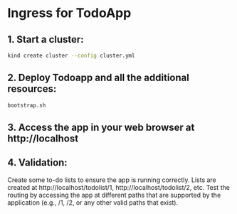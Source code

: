 # Ingress for TodoApp

## 1. Start a cluster:
```bash
kind create cluster --config cluster.yml
```

## 2. Deploy Todoapp and all the additional resources:
```bash
bootstrap.sh
```

## 3. Access the app in your web browser at http://localhost

## 4. Validation:
Create some to-do lists to ensure the app is running correctly. Lists are created at http://localhost/todolist/1, http://localhost/todolist/2, etc.
Test the routing by accessing the app at different paths that are supported by the application (e.g., /1, /2, or any other valid paths that exist).
